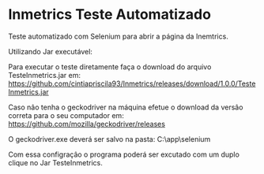 # Inmetrics Teste Automatizado
Teste automatizado com Selenium para abrir a página da Inemtrics.

Utilizando Jar executável:

Para executar o teste diretamente faça o download do arquivo TesteInmetrics.jar em:
https://github.com/cintiapriscila93/Inmetrics/releases/download/1.0.0/TesteInmetrics.jar

Caso nâo tenha o geckodriver na máquina efetue o download da versâo correta para o seu computador em:
https://github.com/mozilla/geckodriver/releases

O geckodriver.exe deverá ser salvo na pasta:
C:\app\selenium

Com essa configraçâo o programa poderá ser excutado com um duplo clique no Jar TesteInmetrics.



